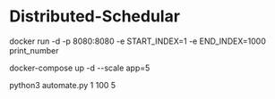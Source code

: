 # Distributed-Schedular
docker run -d -p 8080:8080 -e START_INDEX=1 -e END_INDEX=1000 print_number


docker-compose up -d --scale app=5

python3 automate.py 1 100 5
